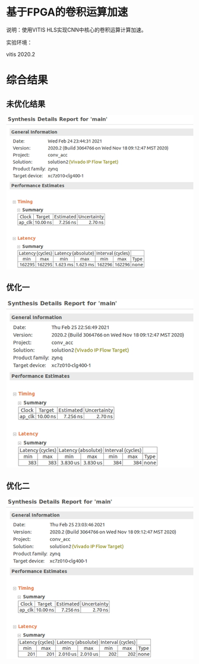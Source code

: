 # 基于FPGA的卷积运算加速
说明：使用VITIS HLS实现CNN中核心的卷积运算计算加速。

实验环境：

vitis 2020.2

# 综合结果

## 未优化结果

![image](https://github.com/yobuwen/hello-one/blob/main/image/%E6%9C%AA%E4%BC%98%E5%8C%96solution.jpg)

## 优化一

![image](https://github.com/yobuwen/hello-one/blob/main/image/%E4%BC%98%E5%8C%96solution1.jpg)

## 优化二

![image](https://github.com/yobuwen/hello-one/blob/main/image/%E4%BC%98%E5%8C%96solution2.jpg)
